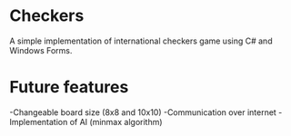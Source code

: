 # Checkers
A simple implementation of international checkers game using C# and Windows Forms.

# Future features
-Changeable board size (8x8 and 10x10)
-Communication over internet
-Implementation of AI (minmax algorithm)

